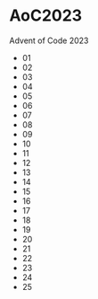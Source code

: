# AoC2023
Advent of Code 2023

- 01
- 02
- 03
- 04
- 05
- 06
- 07
- 08
- 09
- 10
- 11
- 12
- 13
- 14
- 15
- 16
- 17
- 18
- 19
- 20
- 21
- 22
- 23
- 24
- 25
